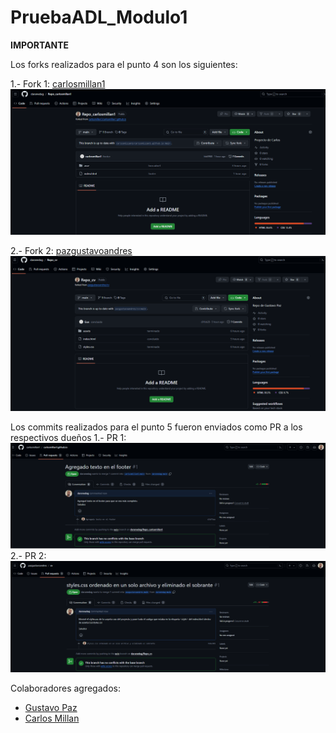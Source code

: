 # PruebaADL_Modulo1
**IMPORTANTE**

Los forks realizados para el punto 4 son los siguientes:

1.- Fork 1: [carlosmillan1](https://github.com/carlosmillan1)
![fork1](./assets/img/Fork1.png)


2.- Fork 2: [pazgustavoandres](https://github.com/pazgustavoandres)
![fork2](./assets/img/Fork2.png)


Los commits realizados para el punto 5 fueron enviados como PR a los respectivos dueños
1.- PR 1: 
![pr1](./assets/img/PR1.png)
2.- PR 2:
![pr2](./assets/img/PR2.png)

Colaboradores agregados:
* [Gustavo Paz](https://github.com/pazgustavoandres)
* [Carlos Millan](https://github.com/carlosmillan1)
